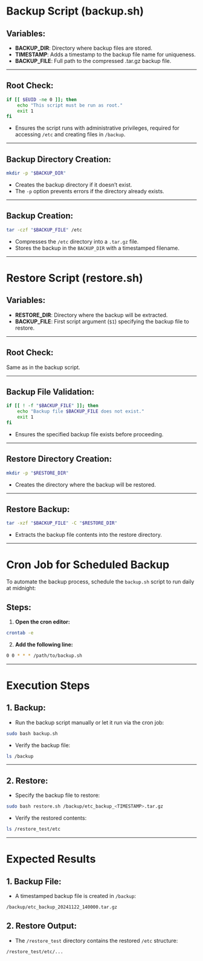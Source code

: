 
# **Backup Script (backup.sh)**

## **Variables:**
- **BACKUP_DIR**: Directory where backup files are stored.
- **TIMESTAMP**: Adds a timestamp to the backup file name for uniqueness.
- **BACKUP_FILE**: Full path to the compressed .tar.gz backup file.

---

## **Root Check:**
```bash
if [[ $EUID -ne 0 ]]; then
    echo "This script must be run as root."
    exit 1
fi
```
- Ensures the script runs with administrative privileges, required for accessing `/etc` and creating files in `/backup`.

---

## **Backup Directory Creation:**
```bash
mkdir -p "$BACKUP_DIR"
```
- Creates the backup directory if it doesn’t exist.
- The `-p` option prevents errors if the directory already exists.

---

## **Backup Creation:**
```bash
tar -czf "$BACKUP_FILE" /etc
```
- Compresses the `/etc` directory into a `.tar.gz` file.
- Stores the backup in the `BACKUP_DIR` with a timestamped filename.

---

# **Restore Script (restore.sh)**

## **Variables:**
- **RESTORE_DIR**: Directory where the backup will be extracted.
- **BACKUP_FILE**: First script argument (`$1`) specifying the backup file to restore.

---

## **Root Check:**
Same as in the backup script.

---

## **Backup File Validation:**
```bash
if [[ ! -f "$BACKUP_FILE" ]]; then
    echo "Backup file $BACKUP_FILE does not exist."
    exit 1
fi
```
- Ensures the specified backup file exists before proceeding.

---

## **Restore Directory Creation:**
```bash
mkdir -p "$RESTORE_DIR"
```
- Creates the directory where the backup will be restored.

---

## **Restore Backup:**
```bash
tar -xzf "$BACKUP_FILE" -C "$RESTORE_DIR"
```
- Extracts the backup file contents into the restore directory.

---

# **Cron Job for Scheduled Backup**

To automate the backup process, schedule the `backup.sh` script to run daily at midnight:

## **Steps:**

1. **Open the cron editor:**
```bash
crontab -e
```

2. **Add the following line:**
```bash
0 0 * * * /path/to/backup.sh
```

---

# **Execution Steps**

## **1. Backup:**
- Run the backup script manually or let it run via the cron job:
```bash
sudo bash backup.sh
```
- Verify the backup file:
```bash
ls /backup
```

---

## **2. Restore:**
- Specify the backup file to restore:
```bash
sudo bash restore.sh /backup/etc_backup_<TIMESTAMP>.tar.gz
```
- Verify the restored contents:
```bash
ls /restore_test/etc
```

---

# **Expected Results**

## **1. Backup File:**
- A timestamped backup file is created in `/backup`:
```bash
/backup/etc_backup_20241122_140000.tar.gz
```

## **2. Restore Output:**
- The `/restore_test` directory contains the restored `/etc` structure:
```bash
/restore_test/etc/...
```
